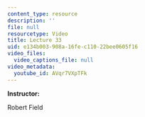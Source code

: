 ```yaml
---
content_type: resource
description: ''
file: null
resourcetype: Video
title: Lecture 33
uid: e134b003-908a-16fe-c110-22bee0605f16
video_files:
  video_captions_file: null
video_metadata:
  youtube_id: AVqr7VXpTFk
---
```


**Instructor:**

Robert Field